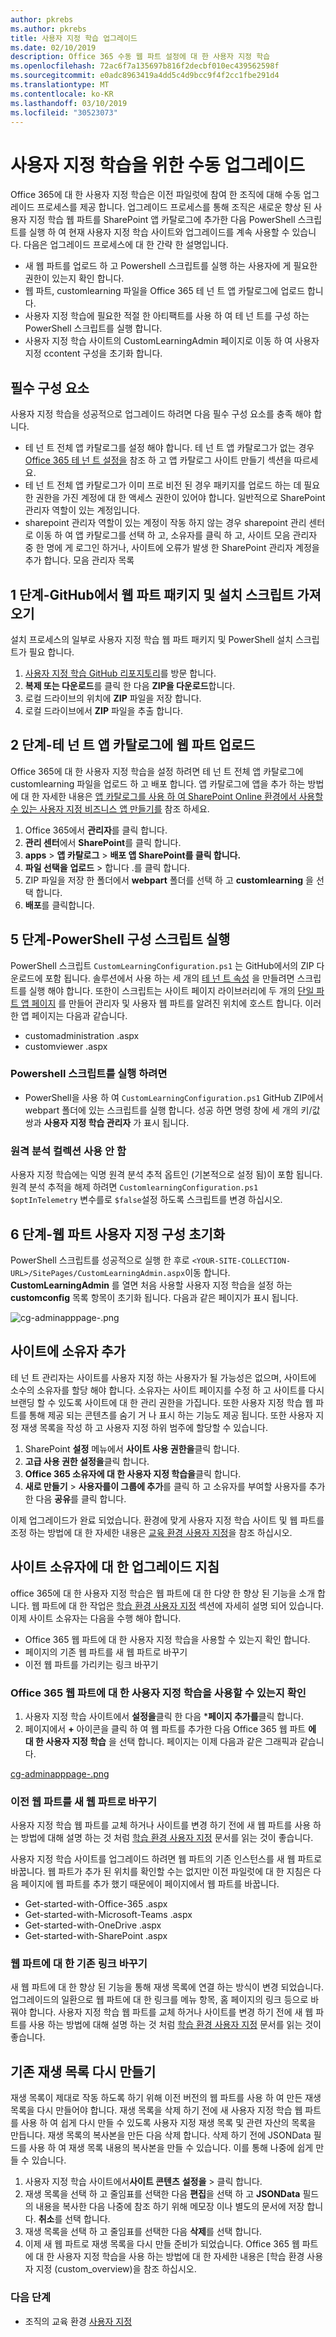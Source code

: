 ```yaml
---
author: pkrebs
ms.author: pkrebs
title: 사용자 지정 학습 업그레이드
ms.date: 02/10/2019
description: Office 365 수동 웹 파트 설정에 대 한 사용자 지정 학습
ms.openlocfilehash: 72ac6f7a135697b816f2decbf010ec439562598f
ms.sourcegitcommit: e0adc8963419a4dd5c4d9bcc9f4f2cc1fbe291d4
ms.translationtype: MT
ms.contentlocale: ko-KR
ms.lasthandoff: 03/10/2019
ms.locfileid: "30523073"
---
```

# <a name="manual-upgrade-for-custom-learning"></a>사용자 지정 학습을 위한 수동 업그레이드

Office 365에 대 한 사용자 지정 학습은 이전 파일럿에 참여 한 조직에 대해 수동 업그레이드 프로세스를 제공 합니다. 업그레이드 프로세스를 통해 조직은 새로운 향상 된 사용자 지정 학습 웹 파트를 SharePoint 앱 카탈로그에 추가한 다음 PowerShell 스크립트를 실행 하 여 현재 사용자 지정 학습 사이트와 업그레이드를 계속 사용할 수 있습니다. 다음은 업그레이드 프로세스에 대 한 간략 한 설명입니다. 

- 새 웹 파트를 업로드 하 고 Powershell 스크립트를 실행 하는 사용자에 게 필요한 권한이 있는지 확인 합니다.
- 웹 파트, customlearning 파일을 Office 365 테 넌 트 앱 카탈로그에 업로드 합니다.
- 사용자 지정 학습에 필요한 적절 한 아티팩트를 사용 하 여 테 넌 트를 구성 하는 PowerShell 스크립트를 실행 합니다.
- 사용자 지정 학습 사이트의 CustomLearningAdmin 페이지로 이동 하 여 사용자 지정 ccontent 구성을 초기화 합니다.

## <a name="prerequisites"></a>필수 구성 요소
사용자 지정 학습을 성공적으로 업그레이드 하려면 다음 필수 구성 요소를 충족 해야 합니다. 

- 테 넌 트 전체 앱 카탈로그를 설정 해야 합니다. 테 넌 트 앱 카탈로그가 없는 경우 [Office 365 테 넌 트 설정을](https://docs.microsoft.com/en-us/sharepoint/dev/spfx/set-up-your-developer-tenant#create-app-catalog-site) 참조 하 고 앱 카탈로그 사이트 만들기 섹션을 따르세요. 
- 테 넌 트 전체 앱 카탈로그가 이미 프로 비전 된 경우 패키지를 업로드 하는 데 필요한 권한을 가진 계정에 대 한 액세스 권한이 있어야 합니다. 일반적으로 SharePoint 관리자 역할이 있는 계정입니다. 
- sharepoint 관리자 역할이 있는 계정이 작동 하지 않는 경우 sharepoint 관리 센터로 이동 하 여 앱 카탈로그를 선택 하 고, 소유자를 클릭 하 고, 사이트 모음 관리자 중 한 명에 게 로그인 하거나, 사이트에 오류가 발생 한 SharePoint 관리자 계정을 추가 합니다. 모음 관리자 목록 

## <a name="step-1---get-the-web-part-package-and-setup-script-from-github"></a>1 단계-GitHub에서 웹 파트 패키지 및 설치 스크립트 가져오기
설치 프로세스의 일부로 사용자 지정 학습 웹 파트 패키지 및 PowerShell 설치 스크립트가 필요 합니다.

1. [사용자 지정 학습 GitHub 리포지토리](https://github.com/pnp/custom-learning-office-365)를 방문 합니다.
2. **복제 또는 다운로드**를 클릭 한 다음 **ZIP을 다운로드**합니다.   
3. 로컬 드라이브의 위치에 **ZIP** 파일을 저장 합니다.
4. 로컬 드라이브에서 **ZIP** 파일을 추출 합니다.

## <a name="step-2---upload-the-web-part-to-the-tenant-app-catalog"></a>2 단계-테 넌 트 앱 카탈로그에 웹 파트 업로드
Office 365에 대 한 사용자 지정 학습을 설정 하려면 테 넌 트 전체 앱 카탈로그에 customlearning 파일을 업로드 하 고 배포 합니다. 앱 카탈로그에 앱을 추가 하는 방법에 대 한 자세한 내용은 [앱 카탈로그를 사용 하 여 SharePoint Online 환경에서 사용할 수 있는 사용자 지정 비즈니스 앱 만들기를](https://docs.microsoft.com/en-us/sharepoint/use-app-catalog) 참조 하세요.

1. Office 365에서 **관리자**를 클릭 합니다.
2. **관리 센터**에서 **SharePoint**를 클릭 합니다.
3. **apps** > **앱 카탈로그** > **배포 앱 SharePoint를 클릭 합니다.**
4. **파일 선택을** **업로드** > 합니다 .를 클릭 합니다.
5. ZIP 파일을 저장 한 폴더에서 **webpart** 폴더를 선택 하 고 **customlearning** 을 선택 합니다.
6. **배포**를 클릭합니다.

## <a name="step-5--execute-powershell-configuration-script"></a>5 단계-PowerShell 구성 스크립트 실행
PowerShell 스크립트 `CustomLearningConfiguration.ps1` 는 GitHub에서의 ZIP 다운로드에 포함 됩니다. 솔루션에서 사용 하는 세 개의 [테 넌 트 속성](https://docs.microsoft.com/en-us/sharepoint/dev/spfx/tenant-properties) 을 만들려면 스크립트를 실행 해야 합니다. 또한이 스크립트는 사이트 페이지 라이브러리에 두 개의 [단일 파트 앱 페이지](https://docs.microsoft.com/en-us/sharepoint/dev/spfx/web-parts/single-part-app-pages) 를 만들어 관리자 및 사용자 웹 파트를 알려진 위치에 호스트 합니다. 이러한 앱 페이지는 다음과 같습니다.

- customadministration .aspx
- customviewer .aspx

### <a name="to-run-the-powershell-script"></a>Powershell 스크립트를 실행 하려면
- PowerShell을 사용 하 여 `CustomLearningConfiguration.ps1` GitHub ZIP에서 webpart 폴더에 있는 스크립트를 실행 합니다. 성공 하면 명령 창에 세 개의 키/값 쌍과 **사용자 지정 학습 관리자** 가 표시 됩니다.

### <a name="disabling-telemetry-collection"></a>원격 분석 컬렉션 사용 안 함
사용자 지정 학습에는 익명 원격 분석 추적 옵트인 (기본적으로 설정 됨)이 포함 됩니다. 원격 분석 추적을 해제 하려면 `CustomlearningConfiguration.ps1` `$optInTelemetry` 변수를로 `$false`설정 하도록 스크립트를 변경 하십시오.

## <a name="step-6---initialize-web-part-custom-configuration"></a>6 단계-웹 파트 사용자 지정 구성 초기화
PowerShell 스크립트를 성공적으로 실행 한 후로 `<YOUR-SITE-COLLECTION-URL>/SitePages/CustomLearningAdmin.aspx`이동 합니다. **CustomLearningAdmin** 를 열면 처음 사용할 사용자 지정 학습을 설정 하는 **customconfig** 목록 항목이 초기화 됩니다. 다음과 같은 페이지가 표시 됩니다.

![cg-adminapppage-.png](media/cg-adminapppage.png)

## <a name="add-owners-to-site"></a>사이트에 소유자 추가
테 넌 트 관리자는 사이트를 사용자 지정 하는 사용자가 될 가능성은 없으며, 사이트에 소수의 소유자를 할당 해야 합니다. 소유자는 사이트 페이지를 수정 하 고 사이트를 다시 브랜딩 할 수 있도록 사이트에 대 한 관리 권한을 가집니다. 또한 사용자 지정 학습 웹 파트를 통해 제공 되는 콘텐츠를 숨기 거 나 표시 하는 기능도 제공 됩니다. 또한 사용자 지정 재생 목록을 작성 하 고 사용자 지정 하위 범주에 할당할 수 있습니다.  

1. SharePoint **설정** 메뉴에서 **사이트 사용 권한을**클릭 합니다.
2. **고급 사용 권한 설정을**클릭 합니다.
3. **Office 365 소유자에 대 한 사용자 지정 학습을**클릭 합니다.
4. **새로 만들기** > **사용자를이 그룹에 추가**를 클릭 하 고 소유자를 부여할 사용자를 추가한 다음 **공유**를 클릭 합니다.

이제 업그레이드가 완료 되었습니다. 환경에 맞게 사용자 지정 학습 사이트 및 웹 파트를 조정 하는 방법에 대 한 자세한 내용은 [교육 환경 사용자 지정](custom_overview.md)을 참조 하십시오.

## <a name="upgrade-instructions-for-site-owners"></a>사이트 소유자에 대 한 업그레이드 지침
office 365에 대 한 사용자 지정 학습은 웹 파트에 대 한 다양 한 향상 된 기능을 소개 합니다. 웹 파트에 대 한 작업은 [학습 환경 사용자 지정](custom_overview.md) 섹션에 자세히 설명 되어 있습니다. 이제 사이트 소유자는 다음을 수행 해야 합니다.  

- Office 365 웹 파트에 대 한 사용자 지정 학습을 사용할 수 있는지 확인 합니다. 
- 페이지의 기존 웹 파트를 새 웹 파트로 바꾸기
- 이전 웹 파트를 가리키는 링크 바꾸기

### <a name="verify-the-custom-learning-for-office-365-web-part-is-available"></a>Office 365 웹 파트에 대 한 사용자 지정 학습을 사용할 수 있는지 확인
1.  사용자 지정 학습 사이트에서 **설정을**클릭 한 다음 ***페이지 추가를**클릭 합니다.
2.  페이지에서 **+** 아이콘을 클릭 하 여 웹 파트를 추가한 다음 Office 365 웹 파트 **에 대 한 사용자 지정 학습** 을 선택 합니다. 페이지는 이제 다음과 같은 그래픽과 같습니다.

[cg-adminapppage-.png](media/cg-adminapppage.png)
 
### <a name="replace-the-old-web-part-with-the-new-web-part"></a>이전 웹 파트를 새 웹 파트로 바꾸기
사용자 지정 학습 웹 파트를 교체 하거나 사이트를 변경 하기 전에 새 웹 파트를 사용 하는 방법에 대해 설명 하는 것 처럼 [학습 환경 사용자 지정](custom_overview.md) 문서를 읽는 것이 좋습니다. 

사용자 지정 학습 사이트를 업그레이드 하려면 웹 파트의 기존 인스턴스를 새 웹 파트로 바꿉니다. 웹 파트가 추가 된 위치를 확인할 수는 없지만 이전 파일럿에 대 한 지침은 다음 페이지에 웹 파트를 추가 했기 때문에이 페이지에서 웹 파트를 바꿉니다.

- Get-started-with-Office-365 .aspx
- Get-started-with-Microsoft-Teams .aspx
- Get-started-with-OneDrive .aspx
- Get-started-with-SharePoint .aspx

### <a name="replace-existing-links-to-the-web-part"></a>웹 파트에 대 한 기존 링크 바꾸기
새 웹 파트에 대 한 향상 된 기능을 통해 재생 목록에 연결 하는 방식이 변경 되었습니다. 업그레이드의 일환으로 웹 파트에 대 한 링크를 메뉴 항목, 홈 페이지의 링크 등으로 바꿔야 합니다. 사용자 지정 학습 웹 파트를 교체 하거나 사이트를 변경 하기 전에 새 웹 파트를 사용 하는 방법에 대해 설명 하는 것 처럼 [학습 환경 사용자 지정](custom_overview.md) 문서를 읽는 것이 좋습니다. 

## <a name="recreate-existing-playlists"></a>기존 재생 목록 다시 만들기 
재생 목록이 제대로 작동 하도록 하기 위해 이전 버전의 웹 파트를 사용 하 여 만든 재생 목록을 다시 만들어야 합니다. 재생 목록을 삭제 하기 전에 새 사용자 지정 학습 웹 파트를 사용 하 여 쉽게 다시 만들 수 있도록 사용자 지정 재생 목록 및 관련 자산의 목록을 만듭니다. 재생 목록의 복사본을 만든 다음 삭제 합니다. 삭제 하기 전에 JSONData 필드를 사용 하 여 재생 목록 내용의 복사본을 만들 수 있습니다. 이를 통해 나중에 쉽게 만들 수 있습니다.


1. 사용자 지정 학습 사이트에서**사이트 콘텐츠** **설정을** > 클릭 합니다. 
2. 재생 목록을 선택 하 고 줄임표를 선택한 다음 **편집**을 선택 하 고 **JSONData** 필드의 내용을 복사한 다음 나중에 참조 하기 위해 메모장 이나 별도의 문서에 저장 합니다. **취소**를 선택 합니다.
3. 재생 목록을 선택 하 고 줄임표를 선택한 다음 **삭제**를 선택 합니다.
4. 이제 새 웹 파트로 재생 목록을 다시 만들 준비가 되었습니다.
Office 365 웹 파트에 대 한 사용자 지정 학습을 사용 하는 방법에 대 한 자세한 내용은 [학습 환경 사용자 지정 (custom_overview)을 참조 하십시오.

### <a name="next-steps"></a>다음 단계
- 조직의 교육 환경 [사용자 지정](custom_overview.md)

